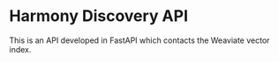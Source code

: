 # Harmony Discovery API

This is an API developed in FastAPI which contacts the Weaviate vector index.

